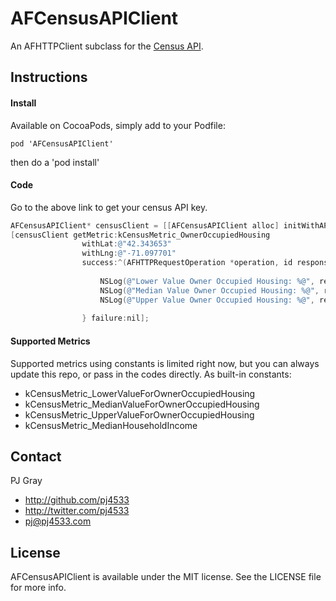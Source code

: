 # AFCensusAPIClient

An AFHTTPClient subclass for the [Census API](http://www.census.gov/developers/).

## Instructions

#### Install
Available on CocoaPods, simply add to your Podfile:

```
pod 'AFCensusAPIClient'
```

then do a 'pod install'

#### Code

Go to the above link to get your census API key.

``` objective-c
AFCensusAPIClient* censusClient = [[AFCensusAPIClient alloc] initWithAPIKey:@"YOUR CENSUS KEY HERE"];
[censusClient getMetric:kCensusMetric_OwnerOccupiedHousing
                withLat:@"42.343653"
                withLng:@"-71.097701"
                success:^(AFHTTPRequestOperation *operation, id responseObject) {
                    
                    NSLog(@"Lower Value Owner Occupied Housing: %@", responseObject[kCensusMetric_LowerValueForOwnerOccupiedHousing]);
                    NSLog(@"Median Value Owner Occupied Housing: %@", responseObject[kCensusMetric_MedianValueForOwnerOccupiedHousing]);
                    NSLog(@"Upper Value Owner Occupied Housing: %@", responseObject[kCensusMetric_UpperValueForOwnerOccupiedHousing]);
                    
                } failure:nil];
```

#### Supported Metrics

Supported metrics using constants is limited right now, but you can always update this repo, or pass in the codes directly.  As built-in constants:

* kCensusMetric_LowerValueForOwnerOccupiedHousing
* kCensusMetric_MedianValueForOwnerOccupiedHousing
* kCensusMetric_UpperValueForOwnerOccupiedHousing
* kCensusMetric_MedianHouseholdIncome


## Contact

PJ Gray

- http://github.com/pj4533
- http://twitter.com/pj4533
- pj@pj4533.com

## License

AFCensusAPIClient is available under the MIT license. See the LICENSE file for more info.

